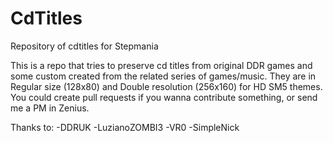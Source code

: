 # CdTitles
Repository of cdtitles for Stepmania

This is a repo that tries to preserve cd titles from original DDR games and some custom created from the related series of games/music. They are in Regular size (128x80) and Double resolution (256x160) for HD SM5 themes. You could create pull requests if you wanna contribute something, or send me a PM in Zenius.

Thanks to:
-DDRUK
-LuzianoZOMBI3
-VR0
-SimpleNick